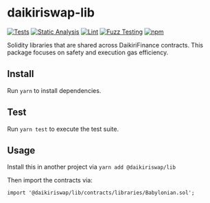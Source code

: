 # daikiriswap-lib

[![Tests](https://github.com/DaikiriFinance/daikiriswap-lib/workflows/Tests/badge.svg)](https://github.com/DaikiriFinance/daikiriswap-lib/actions?query=workflow%3ATests)
[![Static Analysis](https://github.com/DaikiriFinance/daikiriswap-lib/workflows/Static%20Analysis/badge.svg)](https://github.com/DaikiriFinance/daikiriswap-lib/actions?query=workflow%3A%22Static+Analysis%22)
[![Lint](https://github.com/DaikiriFinance/daikiriswap-lib/workflows/Lint/badge.svg)](https://github.com/DaikiriFinance/daikiriswap-lib/actions?query=workflow%3ALint)
[![Fuzz Testing](https://github.com/DaikiriFinance/daikiriswap-lib/workflows/Fuzz%20Testing/badge.svg)](https://github.com/DaikiriFinance/daikiriswap-lib/actions?query=workflow%3A%22Fuzz+Testing%22)
[![npm](https://img.shields.io/npm/v/@daikiriswap/lib)](https://unpkg.com/@daikiriswap/lib@latest/)

Solidity libraries that are shared across DaikiriFinance contracts. This package focuses on safety and execution gas efficiency.

## Install

Run `yarn` to install dependencies.

## Test

Run `yarn test` to execute the test suite.

## Usage

Install this in another project via `yarn add @daikiriswap/lib`

Then import the contracts via:

```solidity
import '@daikiriswap/lib/contracts/libraries/Babylonian.sol';

```
